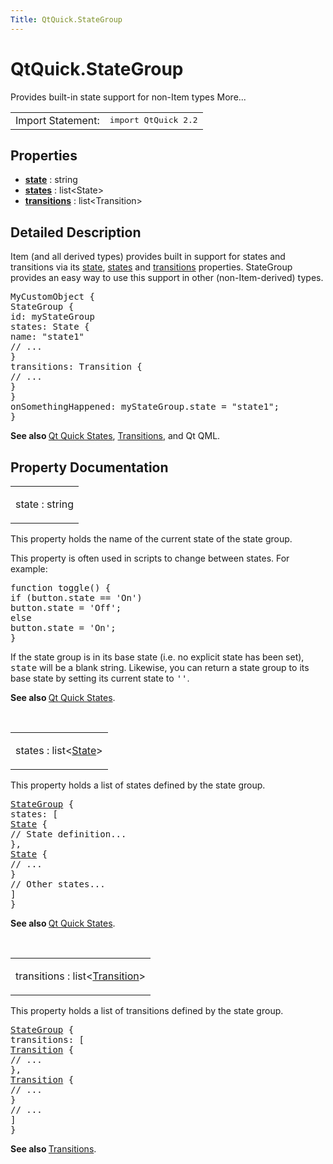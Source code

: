 ```yaml
---
Title: QtQuick.StateGroup
---
```


# QtQuick.StateGroup

<span class="subtitle"></span>
<!-- $$$StateGroup-brief -->
<p>Provides built-in state support for non-Item types More...</p>
<!-- @@@StateGroup -->
<table class="alignedsummary">
<tr><td class="memItemLeft rightAlign topAlign"> Import Statement:</td><td class="memItemRight bottomAlign"> </b><tt>import QtQuick 2.2</tt></td></tr></table><ul>
</ul>
<h2>Properties</h2>
<ul>
<li class="fn"><b><b><a href="#state-prop">state</a></b></b> : string</li>
<li class="fn"><b><b><a href="#states-prop">states</a></b></b> : list&lt;State&gt;</li>
<li class="fn"><b><b><a href="#transitions-prop">transitions</a></b></b> : list&lt;Transition&gt;</li>
</ul>
<!-- $$$StateGroup-description -->
<h2>Detailed Description</h2>
<p>Item (and all derived types) provides built in support for states and transitions via its <a href="QtQuick.Item.md#state-prop">state</a>, <a href="QtQuick.Item.md#states-prop">states</a> and <a href="QtQuick.Item.md#transitions-prop">transitions</a> properties. StateGroup provides an easy way to use this support in other (non-Item-derived) types.</p>
<pre class="qml"><span class="type">MyCustomObject</span> {
<span class="type">StateGroup</span> {
<span class="name">id</span>: <span class="name">myStateGroup</span>
<span class="name">states</span>: <span class="name">State</span> {
<span class="name">name</span>: <span class="string">&quot;state1&quot;</span>
<span class="comment">// ...</span>
}
<span class="name">transitions</span>: <span class="name">Transition</span> {
<span class="comment">// ...</span>
}
}
<span class="name">onSomethingHappened</span>: <span class="name">myStateGroup</span>.<span class="name">state</span> <span class="operator">=</span> <span class="string">&quot;state1&quot;</span>;
}</pre>
<p><b>See also </b><a href="QtQuick.qtquick-statesanimations-states.md">Qt Quick States</a>, <a href="QtQuick.qtquick-statesanimations-animations.md">Transitions</a>, and Qt QML.</p>
<!-- @@@StateGroup -->
<h2>Property Documentation</h2>
<!-- $$$state -->
<table class="qmlname"><tr valign="top"><td class="tblQmlPropNode"><p><span class="name">state</span> : <span class="type">string</span></p></td></tr></table><p>This property holds the name of the current state of the state group.</p>
<p>This property is often used in scripts to change between states. For example:</p>
<pre class="js"><span class="keyword">function</span> <span class="name">toggle</span>() {
<span class="keyword">if</span> (<span class="name">button</span>.<span class="name">state</span> <span class="operator">==</span> <span class="string">'On'</span>)
<span class="name">button</span>.<span class="name">state</span> <span class="operator">=</span> <span class="string">'Off'</span>;
<span class="keyword">else</span>
<span class="name">button</span>.<span class="name">state</span> <span class="operator">=</span> <span class="string">'On'</span>;
}</pre>
<p>If the state group is in its base state (i.e&#x2e; no explicit state has been set), <tt>state</tt> will be a blank string. Likewise, you can return a state group to its base state by setting its current state to <tt>''</tt>.</p>
<p><b>See also </b><a href="QtQuick.qtquick-statesanimations-states.md">Qt Quick States</a>.</p>
<!-- @@@state -->
<br/>
<!-- $$$states -->
<table class="qmlname"><tr valign="top"><td class="tblQmlPropNode"><p><span class="name">states</span> : <span class="type">list</span>&lt;<span class="type"><a href="QtQuick.State.md">State</a></span>&gt;</p></td></tr></table><p>This property holds a list of states defined by the state group.</p>
<pre class="qml"><span class="type"><a href="index.html">StateGroup</a></span> {
<span class="name">states</span>: [
<span class="type"><a href="QtQuick.State.md">State</a></span> {
<span class="comment">// State definition...</span>
},
<span class="type"><a href="QtQuick.State.md">State</a></span> {
<span class="comment">// ...</span>
}
<span class="comment">// Other states...</span>
]
}</pre>
<p><b>See also </b><a href="QtQuick.qtquick-statesanimations-states.md">Qt Quick States</a>.</p>
<!-- @@@states -->
<br/>
<!-- $$$transitions -->
<table class="qmlname"><tr valign="top"><td class="tblQmlPropNode"><p><span class="name">transitions</span> : <span class="type">list</span>&lt;<span class="type"><a href="QtQuick.Transition.md">Transition</a></span>&gt;</p></td></tr></table><p>This property holds a list of transitions defined by the state group.</p>
<pre class="qml"><span class="type"><a href="index.html">StateGroup</a></span> {
<span class="name">transitions</span>: [
<span class="type"><a href="QtQuick.Transition.md">Transition</a></span> {
<span class="comment">// ...</span>
},
<span class="type"><a href="QtQuick.Transition.md">Transition</a></span> {
<span class="comment">// ...</span>
}
<span class="comment">// ...</span>
]
}</pre>
<p><b>See also </b><a href="QtQuick.qtquick-statesanimations-animations.md">Transitions</a>.</p>
<!-- @@@transitions -->
<br/>
